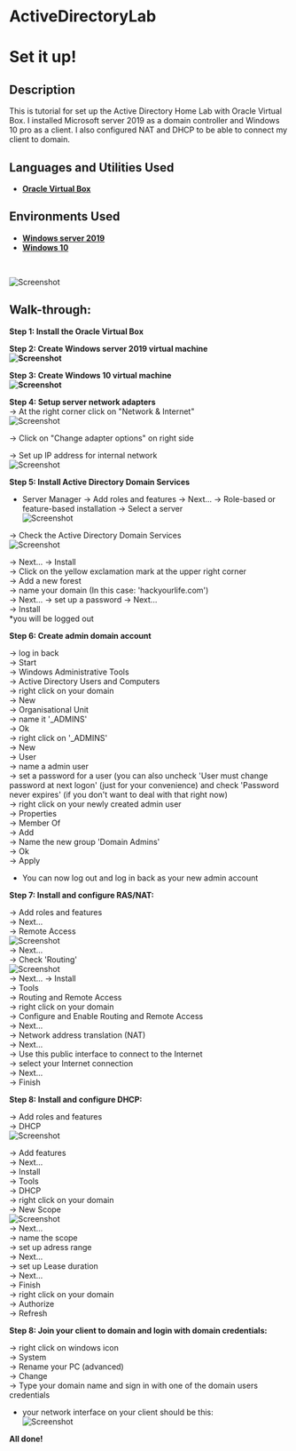 # ActiveDirectoryLab
<h1>Set it up! </h1>

<h2>Description</h2>

This is tutorial for set up the Active Directory Home Lab with Oracle Virtual Box. I installed Microsoft server 2019 as a domain controller and Windows 10 pro as a client. I also configured NAT and DHCP to be able to connect my client to domain. <br/>

<h2>Languages and Utilities Used</h2>

- <b>[Oracle Virtual Box](https://www.virtualbox.org/)</b>

<h2>Environments Used </h2>

- <b>[Windows server 2019](https://www.microsoft.com/en-us/evalcenter/evaluate-windows-server-20190)</b> 
- <b>[Windows 10](https://www.microsoft.com/en-us/evalcenter/evaluate-windows-10-enterprise)</b> 
<br/>

![Screenshot](https://github.com/KlaraJansi/ActiveDirectoryLab/blob/main/Pictures/Network%20Map.png)<br/>

<h2>Walk-through:</h2>

<b> Step 1: Install the Oracle Virtual Box <br />

Step 2: Create Windows server 2019 virtual machine <br /> 
![Screenshot](https://github.com/KlaraJansi/ActiveDirectoryLab/blob/main/Pictures/DC%20final.png)

Step 3: Create Windows 10 virtual machine <br /> 
![Screenshot](https://github.com/KlaraJansi/ActiveDirectoryLab/blob/main/Pictures/Client%20final.png)

Step 4: Setup server network adapters </b> <br /> 
-> At the right corner click on  "Network & Internet" <br/>
![Screenshot](https://github.com/KlaraJansi/ActiveDirectoryLab/blob/main/Pictures/AD%20-%20Network%20settings.png) <br/>

-> Click on "Change adapter options" on right side <br/> 

-> Set up IP address for internal network <br />
![Screenshot](https://github.com/KlaraJansi/ActiveDirectoryLab/blob/main/Pictures/AD%20-%20Network%20setiings3.png)<br/>

<b> Step 5: Install Active Directory Domain Services </b> <br />

- Server Manager -> Add roles and features -> Next... -> Role-based or feature-based installation -> Select a server <br/>
![Screenshot](https://github.com/KlaraJansi/ActiveDirectoryLab/blob/main/Pictures/AD%20-%20Adding%20roles.png)<br/>

-> Check the Active Directory Domain Services <br/>
![Screenshot](https://github.com/KlaraJansi/ActiveDirectoryLab/blob/main/Pictures/AD%20-%20Adding%20roles2.png)<br/>

-> Next... -> Install <br />
-> Click on the yellow exclamation mark at the upper right corner <br/>
-> Add a new forest  <br/>
-> name your domain (In this case: 'hackyourlife.com')  <br/>
-> Next... -> set up a password -> Next...  <br/>
-> Install <br />
*you will be logged out <br/>

<b> Step 6: Create admin domain account </b> <br />

-> log in back <br/>
-> Start <br/>
-> Windows Administrative Tools <br/>
-> Active Directory Users and Computers <br/>
-> right click on your domain <br/>
-> New <br/>
-> Organisational Unit <br/>
-> name it '_ADMINS' <br/>
-> Ok <br />
-> right click on '_ADMINS' <br/>
-> New <br/>
-> User <br/>
-> name a admin user <br/>
-> set a password for a user (you can also uncheck 'User must change password at next logon' (just for your convenience) and check 'Password never expires' (if you don't want to deal with that right now) <br />
-> right click on your newly created admin user <br/>
-> Properties <br/>
-> Member Of <br/>
-> Add <br/>
-> Name the new group 'Domain Admins'<br/>
-> Ok <br/>
-> Apply <br/>
* You can now log out and log in back as your new admin account <br />

<b> Step 7: Install and configure RAS/NAT: </b> <br />

-> Add roles and features <br/>
-> Next...  <br/>
-> Remote Access  <br/>
![Screenshot](https://github.com/KlaraJansi/ActiveDirectoryLab/blob/main/Pictures/AD%20-%20Add%20roles%20routing2.png)<br/>
-> Next...  <br/>
-> Check 'Routing'  <br/>
![Screenshot](https://github.com/KlaraJansi/ActiveDirectoryLab/blob/main/Pictures/AD%20-%20Add%20roles%20routing3.png)<br/>
-> Next... 
-> Install <br/>
-> Tools  <br/>
-> Routing and Remote Access  <br/>
-> right click on your domain  <br/>
-> Configure and Enable Routing and Remote Access  <br/>
-> Next...  <br/>
-> Network address translation (NAT)  <br/>
-> Next...  <br/>
-> Use this public interface to connect to the Internet  <br/>
-> select your Internet connection  <br/>
-> Next... <br/>
-> Finish <br/>

<b> Step 8: Install and configure DHCP: </b> <br />

-> Add roles and features <br/>
-> DHCP  <br/>
![Screenshot](https://github.com/KlaraJansi/ActiveDirectoryLab/blob/main/Pictures/AD%20-%20DHCP.png) <br/>

-> Add features <br/>
-> Next... <br/>
-> Install <br/>
-> Tools <br/>
-> DHCP <br/>
-> right click on your domain <br/>
-> New Scope <br/>
![Screenshot](https://github.com/KlaraJansi/ActiveDirectoryLab/blob/main/Pictures/AD%20-DHCP2.png)<br/>
-> Next... <br/>
-> name the scope <br/>
-> set up adress range <br/>
-> Next... <br/>
-> set up Lease duration <br/>
-> Next... <br/>
-> Finish <br/>
-> right click on your domain <br/>
-> Authorize <br/>
-> Refresh <br/>

<b> Step 8: Join your client to domain and login with domain credentials: </b> <br />

-> right click on windows icon <br/>
-> System <br/>
-> Rename your PC (advanced) <br/>
-> Change <br/>
-> Type your domain name and sign in with one of the domain users credentials <br/>
* your network interface on your client should be this: <br/>
![Screenshot](https://github.com/KlaraJansi/ActiveDirectoryLab/blob/main/Pictures/AD%20-client%20network.png) <br/>

<b> All done! </b>


</p>

